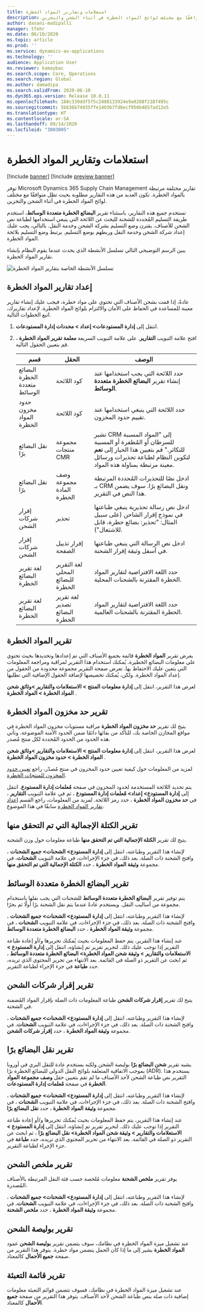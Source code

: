 ```yaml
---
title: استعلامات وتقارير المواد الخطرة
description: يوضح هذا الموضوع كيفية العمل مع التقارير المختلفة المرتبطة بالمواد الخطرة. تكون العديد من هذه التقارير مطلوبة بحيث تظل متوافقًا مع مختلف لوائح المواد الخطرة في أثناء الشحن والتخزين.
author: dasani-madipalli
manager: tfehr
ms.date: 06/10/2020
ms.topic: article
ms.prod: ''
ms.service: dynamics-ax-applications
ms.technology: ''
audience: Application User
ms.reviewer: kamaybac
ms.search.scope: Core, Operations
ms.search.region: Global
ms.author: damadipa
ms.search.validFrom: 2020-06-10
ms.dyn365.ops.version: Release 10.0.11
ms.openlocfilehash: 188c339ddf5f5c2488133924e9a0288f218f495c
ms.sourcegitcommit: 5bb36b74935ffe140367fd6ecf956b4857ad12e5
ms.translationtype: HT
ms.contentlocale: ar-SA
ms.lasthandoff: 09/14/2020
ms.locfileid: "3803005"
---
```

# <a name="hazardous-materials-inquiries-and-reports"></a>استعلامات وتقارير المواد الخطرة

[!include [banner](../includes/banner.md)]
[!include [preview banner](../includes/preview-banner.md)]

توفر Microsoft Dynamics 365 Supply Chain Management تقارير مختلفة مرتبطة بالمواد الخطرة. تكون العديد من هذه التقارير مطلوبة بحيث تظل متوافقًا مع مختلف لوائح المواد الخطرة في أثناء الشحن والتخزين.

تستخدم جميع هذه التقارير، باستثناء تقرير **البضائع الخطرة متعددة الوسائط**، استخدم طريقة التسليم المُحددة للشحنة للبحث عن اللائحة التي ينبغي استخدامها لطباعة نص الشحن للأصناف. يقترن وضع التسليم بشركة الشحن وخدمة النقل. بالتالي، يجب عليك إعداد شركة الشحن وخدمة النقل وربطهم بوضع التسليم. يرتبط وضع التسليم بلائحة المواد الخطرة.

يبين الرسم التوضيحي التالي تسلسل الأنشطة الذي يحدث عندما يقوم النظام بإنشاء تقارير المواد الخطرة.

![تسلسل الأنشطة الخاصة بتقارير المواد الخطرة](media/hazmat-report-sequence.png "تسلسل الأنشطة الخاصة بتقارير المواد الخطرة")

## <a name="set-up-hazardous-materials-reporting"></a><a name="set-up"></a> إعداد تقارير المواد الخطرة

عادةً، إذا قمت بشحن الأصناف التي تحتوي على مواد خطرة، فيجب عليك إنشاء تقارير معينة للمساعدة في الحفاظ على الأمان والالتزام بلوائح المواد الخطرة. لإعداد تقاريرك، اتبع الخطوات التالية.

1. انتقل إلى **إدارة المستودعات‬\> إعداد‬ \> محددات إدارة المستودعات**.
2. افتح علامة التبويب **التقارير**. على علامة التبويب السريعة **معلمة تقرير المواد الخطرة** ، قم بتعيين الحقول التالية.

    | قسم | الحقل | الوصف |
    |---|---|---|
    | البضائع الخطرة متعددة الوسائط | كود اللائحة | حدد اللائحة التي يجب استخدامها عند إنشاء تقرير **البضائع الخطرة متعددة الوسائط**. |
    | حدود مخزون المواد الخطرة | كود اللائحة | حدد اللائحة التي ينبغي استخدامها عند تقييم حدود المخزون. |
    | نقل البضائع برًا | مجموعة منتجات CMR | تشير CRM إلى "المواد المسببة للسرطان أو المُطفرة أو المسببة للتكاثر." قم بتعيين هذا الخيار إلى **نعم** لتكوين النظام لطباعة تحذيرات ورسائل معينة مرتبطة بمناولة هذه المواد. |
    | نقل البضائع برًا | وصف مجموعة المادة الخطرة | ادخل نصًا للتحذيرات المُحددة المرتبطة بـ CRM ونقل البضائع برًا. سوف يضمن هذا النص في التقرير. |
    | إقرار شركات الشحن | تحذير | ادخل نص رسالة تحذيرية ينبغي طباعتها في نموذج إقرار الشاحن (على سبيل المثال: "تحذير: بضائع خطرة، قابل للاشتعال"). |
    | إقرار شركات الشحن | إقرار تذييل الصفحة | ادخل نص الرسالة التي ينبغي طباعتها في أسفل وثيقة إقرار الشحنة. |
    | لغة تقرير البضائع الخطرة | لغة التقرير المحلي للبضائع الخطرة | حدد اللغة الافتراضية لتقارير المواد الخطرة المقترنة بالشحنات المحلية. |
    | لغة تقرير البضائع الخطرة | لغة تقرير تصدير البضائع الخطرة | حدد اللغة الافتراضية لتقارير المواد الخطرة المقترنة بالشحنات العالمية. |

## <a name="hazardous-materials-report"></a>تقرير المواد الخطرة

يعرض تقرير **المواد الخطرة** قائمة بجميع الأصناف التي تم إعدادها وتحديدها بحيث تحتوي على معلومات البضائع الخطيرة. يُمكنك استخدام هذا التقرير لمراقبة ومراجعة المعلومات التي يتعين عليك الاحتفاظ بها. تعرض صفحة التقرير مجموعة محدودة من الحقول من إعداد المواد الخطرة. ولكن، يُمكنك تخصيصها لإضافة الحقول الإضافية التي تطلبها.

لعرض هذا التقرير، انتقل إلى **إدارة معلومات المنتج \> الاستعلامات والتقارير \>وثائق شحن المواد الخطرة \> المواد الخطرة** .

## <a name="hazardous-material-stock-limit-report"></a><a name="stock-limit-report"></a> تقرير حد مخزون المواد الخطرة

يتيح لك تقرير **حد مخزون المواد الخطرة** مراقبة مستويات مخزون المواد الخطرة في مواقع المخازن الخاصة بك، للتأكد من بقائها دائمًا ضمن الحدود الآمنة الموضوعة. وتأتي هذه الحدود من الحدود المُحددة لكل منتج مُصدر.

لعرض هذا التقرير، انتقل إلى **إدارة معلومات المنتج \> الاستعلامات والتقارير \>وثائق شحن المواد الخطرة \> حدود مخزون المواد الخطرة** .

لمزيد من المعلومات حول كيفية تعيين حدود المخزون في منتج مُصدّر، راجع [تعيين حدود المخزون للمنتجات الخطرة](hazmat-items.md#stock-limits).

يتم تحديد اللائحة المستخدمة لحدود المخزون في صفحة **مُعلمات إدارة المستودع**. انتقل إلى **إدارة المستودع\> إعداد\> مٌعلمات إدارة المستودع** ، ثم في علامة التبويب **التقارير** ، في **حد مخزون المواد الخطرة** ، حدد رمز اللائحة. لمزيد من المعلومات، راجع القسم [إعداد تقارير المواد الخطرة](#set-up) سابقًا في هذا الموضوع.

## <a name="verified-gross-mass-report"></a>تقرير الكتلة الإجمالية التي تم التحقق منها

يتيح لك تقرير **الكتلة الإجمالية التي تم التحقق منها** طباعة معلومات حول وزن الشحنة.

لإنشاء هذا التقرير وطباعته، انتقل إلى **إدارة المستودع\> الشحنات\> جميع الشحنات** ، وافتح الشحنة ذات الصلة. بعد ذلك، في جزء الإجراءات، في علامة التبويب **الشحنات**، في مجموعة **وثيقة المواد الخطرة** ، حدد **الكتلة الإجمالية التي تم التحقق منها**.

## <a name="multimodal-dangerous-goods-report"></a>تقرير البضائع الخطرة متعددة الوسائط

يتم توفير تقرير **البضائع الخطرة متعددة الوسائط** للشحنات التي يجب نقلها باستخدام مجموعة من أساليب النقل. ويستخدم عادةً عندما يتم نقل الشحنة برًا أولًا ثم بحرًا.

لإنشاء هذا التقرير وطباعته، انتقل إلى **إدارة المستودع\> الشحنات\> جميع الشحنات** ، وافتح الشحنة ذات الصلة. بعد ذلك، في جزء الإجراءات، في علامة التبويب **الشحنات** ، في مجموعة **وثيقة المواد الخطرة** ، حدد **البضائع الخطرة متعددة الوسائط**.

عند إنشاء هذا التقرير، يتم حفظ المعلومات بحيث يُمكنك تحريرها و/أو إعادة طباعة التقرير إذا توجب عليك ذلك. لتحرير تقرير تم إنشاؤه، انتقل إلى **إدارة المستودع \> الاستعلامات والتقارير \> وثيقة شحن المواد الخطرة\> البضائع الخطرة متعددة الوسائط** ، ثم ابحث عن التقرير ذو الصلة في القائمة. بعد الانتهاء من تحرير المحتوي الذي تريده، حدد **طباعة** في جزء الإجراء لطباعة التقرير.

## <a name="shippers-declaration-report"></a>تقرير إقرار شركات الشحن

يتيح لك تقرير **إقرار شركات الشحن** طباعة المعلومات ذات الصلة بإقرار المواد المُضمنة في الشحنة.

لإنشاء هذا التقرير وطباعته، انتقل إلى **إدارة المستودع\> الشحنات\> جميع الشحنات** ، وافتح الشحنة ذات الصلة. بعد ذلك، في جزء الإجراءات، في علامة التبويب **الشحنات**، في مجموعة **وثيقة المواد الخطرة** ، حدد **إقرار شركات الشحن**.

## <a name="carriage-of-merchandise-by-road-report"></a>تقرير نقل البضائع برًا

يشبه تقرير **شحن البضائع برًا** بوليصة الشحن ولكنه يستخدم عادة للنقل البري في أوروبا بموجب الاتفاقية المتعلقة بلوائح النقل الدولي للبضائع الخطرة برًا‬ (ADR). يستخدم هذا التقرير نص طباعة الشحن لأحد الأصناف ما لم تقم بتعيين حقل **وصف مجموعة المواد الخطرة** في صفحة **مُعلمات إدارة المستودعات**.

لإنشاء هذا التقرير وطباعته، انتقل إلى **إدارة المستودع\> الشحنات\> جميع الشحنات** ، وافتح الشحنة ذات الصلة. بعد ذلك، في جزء الإجراءات، في علامة التبويب **الشحنات** ، في مجموعة **وثيقة المواد الخطرة** ، حدد **نقل البضائع برًا**.

عند إنشاء هذا التقرير، يتم حفظ المعلومات بحيث يُمكنك تحريرها و/أو إعادة طباعة التقرير إذا توجب عليك ذلك. لتحرير تقرير تم إنشاؤه، انتقل إلى **إدارة المستودع \> الاستعلامات والتقارير \> وثيقة شحن المواد الخطرة\> نقل البضائع برًا** ، ثم ابحث عن التقرير ذو الصلة في القائمة. بعد الانتهاء من تحرير المحتوي الذي تريده، حدد **طباعة** في جزء الإجراء لطباعة التقرير.

## <a name="shipment-summary-report"></a>تقرير ملخص الشحن

يوفر تقرير **ملخص الشحنة** معلومات مُلخصة حسب فئة النقل المرتبطة بالأصناف المُصدرة.

لإنشاء هذا التقرير وطباعته، انتقل إلى **إدارة المستودع\> الشحنات\> جميع الشحنات** ، وافتح الشحنة ذات الصلة. بعد ذلك، في جزء الإجراءات، في علامة التبويب **الشحنات**، في مجموعة **وثيقة المواد الخطرة** ، حدد **ملخص الشحنة**.

## <a name="bill-of-lading-report"></a>تقرير بوليصة الشحن

عند تشغيل ميزة المواد الخطرة في نظامك، سوف يتضمن تقرير **بوليصة الشحن** عمود **المواد الخطرة** يشير إلى ما إذا كان الحمل يتضمن مواد خطرة. يتوفر هذا التقرير من صفحة **جميع الأحمال** كالمعتاد.

## <a name="packing-list-report"></a>تقرير قائمة التعبئة

عند تشغيل ميزة المواد الخطرة في نظامك، فسوف تتضمن قوائم التعبئة معلومات إضافية ذات صلة بنص طباعة الشحن لأحد الأصناف. يتوفر هذا التقرير من صفحة **جميع الأحمال** كالمعتاد.
